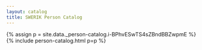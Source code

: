 ```yaml
---
layout: catalog
title: SWERIK Person Catalog
---
```

{% assign p = site.data._person-catalog.i-BPhvESwTS4sZBndBBZwpmE %}
{% include person-catalog.html p=p %}

